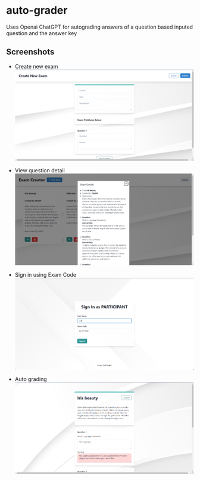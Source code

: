 # auto-grader

Uses Openai ChatGPT for autograding answers of a question based inputed question and the answer key

## Screenshots

- Create new exam
  <img src="screenshots/create-new-exam.png" alt="create-new-exam" />

- View question detail
  <img src="screenshots/view-question.png" alt="view-question" />
 
- Sign in using Exam Code
  <img src="screenshots/sign-in-participant.png" alt="sign-in-participant" />
  
- Auto grading
  <img src="screenshots/autograding.png" alt="autograding" />
  
  
